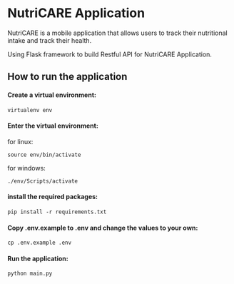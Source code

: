 # NutriCARE Application
NutriCARE is a mobile application that allows users to track their nutritional intake and track their health. 

Using Flask framework to build Restful API for NutriCARE Application. 

## How to run the application
#### Create a virtual environment: 
```
virtualenv env
```

#### Enter the virtual environment: 
for linux: 
```
source env/bin/activate
```
for windows: 
```
./env/Scripts/activate
```

#### install the required packages: 
```
pip install -r requirements.txt
```

#### Copy .env.example to .env and change the values to your own:
```
cp .env.example .env
```

#### Run the application: 
```
python main.py
```